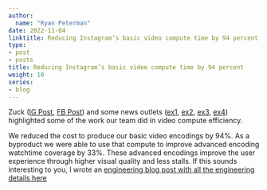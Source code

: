 ```yaml
---
author:
  name: "Ryan Peterman"
date: 2022-11-04
linktitle: Reducing Instagram’s basic video compute time by 94 percent
type:
- post
- posts
title: Reducing Instagram’s basic video compute time by 94 percent
weight: 10
series:
- blog
---
```


Zuck ([IG Post](https://www.instagram.com/p/CkihQRtO5yO/), [FB Post](https://www.facebook.com/4/videos/884058129426425/)) and some news outlets ([ex1](https://thenewstack.io/how-instagram-prepared-for-a-tsunami-of-high-definition-video/), [ex2](https://siliconangle.com/2022/11/04/meta-develops-new-hardware-efficient-video-processing-method/), [ex3](https://enterprisetalk.com/quick-bytes/meta-creates-a-brand-new-hardware-effective-video-processing-technique/), [ex4](https://interestingengineering.com/culture/instagram-decreases-video-compute-time-by-94-without-updating-hardware)) highlighted some of the work our team did in video compute efficiency.

We reduced the cost to produce our basic video encodings by 94%. As a byproduct we were able to use that compute to improve advanced encoding watchtime coverage by 33%. These advanced encodings improve the user experience through higher visual quality and less stalls. If this sounds interesting to you, I wrote an [engineering blog post with all the engineering details here](https://engineering.fb.com/2022/11/04/video-engineering/instagram-video-processing-encoding-reduction/)
